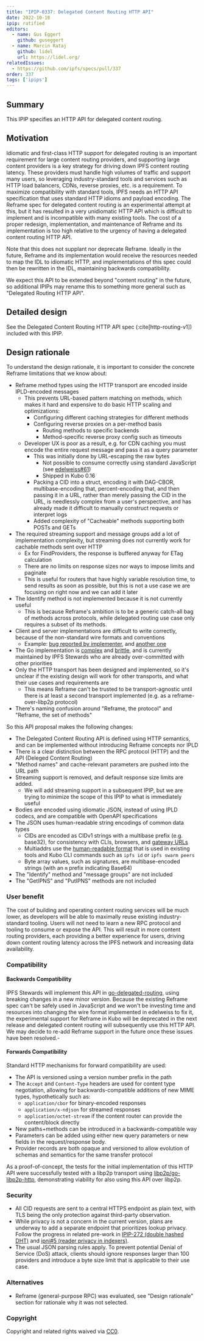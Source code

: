 ```yaml
---
title: "IPIP-0337: Delegated Content Routing HTTP API"
date: 2022-10-18
ipip: ratified
editors:
  - name: Gus Eggert
    github: guseggert 
  - name: Marcin Rataj
    github: lidel
    url: https://lidel.org/
relatedIssues:
  - https://github.com/ipfs/specs/pull/337
order: 337
tags: ['ipips']
---
```


## Summary

This IPIP specifies an HTTP API for delegated content routing.

## Motivation

Idiomatic and first-class HTTP support for delegated routing is an important requirement for large content routing providers,
and supporting large content providers is a key strategy for driving down IPFS content routing latency.
These providers must handle high volumes of traffic and support many users, so leveraging industry-standard tools and services
such as HTTP load balancers, CDNs, reverse proxies, etc. is a requirement.
To maximize compatibility with standard tools, IPFS needs an HTTP API specification that uses standard HTTP idioms and payload encoding.
The Reframe spec for delegated content routing is an experimental attempt at this,
but it has resulted in a very unidiomatic HTTP API which is difficult to implement and is incompatible with many existing tools.
The cost of a proper redesign, implementation, and maintenance of Reframe and its implementation is too high relative to the urgency of having a delegated content routing HTTP API.

Note that this does not supplant nor deprecate Reframe. Ideally in the future, Reframe and its implementation would receive the resources needed to map the IDL to idiomatic HTTP,
and implementations of this spec could then be rewritten in the IDL, maintaining backwards compatibility.

We expect this API to be extended beyond "content routing" in the future, so additional IPIPs may rename this to something more general such as "Delegated Routing HTTP API".

## Detailed design

See the Delegated Content Routing HTTP API spec (:cite[http-routing-v1]) included with this IPIP.

## Design rationale

To understand the design rationale, it is important to consider the concrete Reframe limitations that we know about:

- Reframe method types using the HTTP transport are encoded inside IPLD-encoded messages
  - This prevents URL-based pattern matching on methods, which makes it hard and expensive to do basic HTTP scaling and optimizations:
    - Configuring different caching strategies for different methods
    - Configuring reverse proxies on a per-method basis
      - Routing methods to specific backends
      - Method-specific reverse proxy config such as timeouts
  - Developer UX is poor as a result, e.g. for CDN caching you must encode the entire request message and pass it as a query parameter
    - This was initially done by URL-escaping the raw bytes
      - Not possible to consume correctly using standard JavaScript (see [edelweiss#61](https://github.com/ipld/edelweiss/issues/61))
      - Shipped in Kubo 0.16
    - Packing a CID into a struct, encoding it with DAG-CBOR, multibase-encoding that, percent-encoding that, and then passing it in a URL, rather than merely passing the CID in the URL, is needlessly complex from a user's perspective, and has already made it difficult to manually construct requests or interpret logs
    - Added complexity of "Cacheable" methods supporting both POSTs and GETs
- The required streaming support and message groups add a lot of implementation complexity, but streaming does not currently work for cachable methods sent over HTTP
  - Ex for FindProviders, the response is buffered anyway for ETag calculation
  - There are no limits on response sizes nor ways to impose limits and paginate
  - This is useful for routers that have highly variable resolution time, to send results as soon as possible, but this is not a use case we are focusing on right now and we can add it later
- The Identify method is not implemented because it is not currently useful
  - This is because Reframe's ambition is to be a generic catch-all bag of methods across protocols, while delegated routing use case only requires a subset of its methods.
- Client and server implementations are difficult to write correctly, because of the non-standard wire formats and conventions
  - Example: [bug reported by implementer](https://github.com/ipld/edelweiss/issues/62), and [another one](https://github.com/ipld/edelweiss/issues/61)
- The Go implementation is [complex](https://github.com/ipfs/go-delegated-routing/blob/main/gen/proto/proto_edelweiss.go) and [brittle](https://github.com/ipfs/go-delegated-routing/blame/main/client/provide.go#L51-L100), and is currently maintained by IPFS Stewards who are already over-committed with other priorities
- Only the HTTP transport has been designed and implemented, so it's unclear if the existing design will work for other transports, and what their use cases and requirements are
  - This means Reframe can't be trusted to be transport-agnostic until there is at least a second transport implemented (e.g. as a reframe-over-libp2p protocol)
- There's naming confusion around "Reframe, the protocol" and "Reframe, the set of methods"

So this API proposal makes the following changes:

- The Delegated Content Routing API is defined using HTTP semantics, and can be implemented without introducing Reframe concepts nor IPLD
- There is a clear distinction between the RPC protocol (HTTP) and the API (Deleged Content Routing)
- "Method names" and cache-relevant parameters are pushed into the URL path
- Streaming support is removed, and default response size limits are added.
  - We will add streaming support in a subsequent IPIP, but we are trying to minimize the scope of this IPIP to what is immediately useful
- Bodies are encoded using idiomatic JSON, instead of using IPLD codecs, and are compatible with OpenAPI specifications
- The JSON uses human-readable string encodings of common data types
  - CIDs are encoded as CIDv1 strings with a multibase prefix (e.g. base32), for consistency with CLIs, browsers, and [gateway URLs](https://docs.ipfs.io/how-to/address-ipfs-on-web/)
  - Multiaddrs use the [human-readable format](https://github.com/multiformats/multiaddr#specification) that is used in existing tools and Kubo CLI commands such as `ipfs id` or `ipfs swarm peers`
  - Byte array values, such as signatures, are multibase-encoded strings (with an `m` prefix indicating Base64)
- The "Identify" method and "message groups" are not included
- The "GetIPNS" and "PutIPNS" methods are not included

### User benefit

The cost of building and operating content routing services will be much lower, as developers will be able to maximally reuse existing industry-standard tooling.
Users will not need to learn a new RPC protocol and tooling to consume or expose the API.
This will result in more content routing providers, each providing a better experience for users, driving down content routing latency across the IPFS network
and increasing data availability.

### Compatibility

#### Backwards Compatibility

IPFS Stewards will implement this API in [go-delegated-routing](https://github.com/ipfs/go-delegated-routing), using breaking changes in a new minor version.
Because the existing Reframe spec can't be safely used in JavaScript and we won't be investing time and resources into changing the wire format implemented in edelweiss to fix it,
the experimental support for Reframe in Kubo will be deprecated in the next release and delegated content routing will subsequently use this HTTP API.
We may decide to re-add Reframe support in the future once these issues have been resolved.-

#### Forwards Compatibility

Standard HTTP mechanisms for forward compatibility are used:

- The API is versioned using a version number prefix in the path
- The `Accept` and `Content-Type` headers are used for content type negotiation, allowing for backwards-compatible additions of new MIME types, hypothetically such as:
  - `application/cbor` for binary-encoded responses
  - `application/x-ndjson` for streamed responses
  - `application/octet-stream` if the content router can provide the content/block directly
- New paths+methods can be introduced in a backwards-compatible way
- Parameters can be added using either new query parameters or new fields in the request/response body.
- Provider records are both opaque and versioned to allow evolution of schemas and semantics for the same transfer protocol

As a proof-of-concept, the tests for the initial implementation of this HTTP API were successfully tested with a libp2p transport using [libp2p/go-libp2p-http](https://github.com/libp2p/go-libp2p-http), demonstrating viability for also using this API over libp2p.

### Security

- All CID requests are sent to a central HTTPS endpoint as plain text, with TLS being the only protection against third-party observation.
- While privacy is not a concern in the current version, plans are underway to add a separate endpoint that prioritizes lookup privacy. Follow the progress in related pre-work in  [IPIP-272 (double hashed DHT)](https://github.com/ipfs/specs/pull/373/) and [ipni#5 (reader privacy in indexers)](https://github.com/ipni/specs/pull/5).
- The usual JSON parsing rules apply. To prevent potential Denial of Service (DoS) attack, clients should ignore responses larger than 100 providers and introduce a byte size limit that is applicable to their use case.

### Alternatives

- Reframe (general-purpose RPC) was evaluated, see "Design rationale" section for rationale why it was not selected.

### Copyright

Copyright and related rights waived via [CC0](https://creativecommons.org/publicdomain/zero/1.0/).
